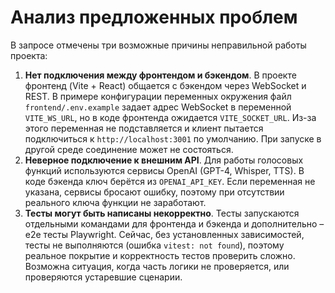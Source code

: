 # Анализ предложенных проблем

В запросе отмечены три возможные причины неправильной работы проекта:

1. **Нет подключения между фронтендом и бэкендом**. В проекте фронтенд (Vite + React) общается с бэкендом через WebSocket и REST. В примере конфигурации переменных окружения файл `frontend/.env.example` задает адрес WebSocket в переменной `VITE_WS_URL`, но в коде фронтенда ожидается `VITE_SOCKET_URL`. Из-за этого переменная не подставляется и клиент пытается подключиться к `http://localhost:3001` по умолчанию. При запуске в другой среде соединение может не состояться.
2. **Неверное подключение к внешним API**. Для работы голосовых функций используются сервисы OpenAI (GPT-4, Whisper, TTS). В коде бэкенда ключ берётся из `OPENAI_API_KEY`. Если переменная не указана, сервисы бросают ошибку, поэтому при отсутствии реального ключа функции не заработают.
3. **Тесты могут быть написаны некорректно**. Тесты запускаются отдельными командами для фронтенда и бэкенда и дополнительно – e2e тесты Playwright. Сейчас, без установленных зависимостей, тесты не выполняются (ошибка `vitest: not found`), поэтому реальное покрытие и корректность тестов проверить сложно. Возможна ситуация, когда часть логики не проверяется, или проверяются устаревшие сценарии.
